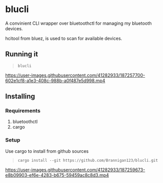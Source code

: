 # blucli

A convinient CLI wrapper over bluetoothctl for managing my bluetooth devices.

hcitool from bluez, is used to scan for available devices.

## Running it
> `blucli`

https://user-images.githubusercontent.com/41282933/187257700-602e1cf8-a1e3-408c-988b-a0f487e5d998.mp4

## Installing

### Requirements
1. bluetoothctl
2. cargo

### Setup
Use cargo to install from github sources
> `cargo install --git https://github.com/Brannigan123/blucli.git`

https://user-images.githubusercontent.com/41282933/187259673-e8b09903-ef6e-4283-b675-59459ac8c8d3.mp4

